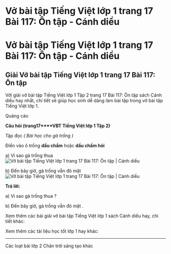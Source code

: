 # Vở bài tập Tiếng Việt lớp 1 trang 17 Bài 117: Ôn tập - Cánh diều

# Vở bài tập Tiếng Việt lớp 1 trang 17 Bài 117: Ôn tập - Cánh diều

## Giải Vở bài tập Tiếng Việt lớp 1 trang 17 Bài 117: Ôn tập

Với giải vở bài tập Tiếng Việt lớp 1 Tập 2 trang 17 Bài 117: Ôn tập sách Cánh diều hay nhất, chi tiết sẽ giúp học sinh dễ dàng làm bài tập trong vở bài tập Tiếng Việt lớp 1.

Quảng cáo

**Câu hỏi (trang****1****7****VBT Tiếng Việt lớp 1 Tập 2)**

Tập đọc _( Bài học cho gà trống )_

Điền vào ô trống **dấu chấm** hoặc **dấu chấm hỏi**

a) Vì sao gà trống thua ![Vở bài tập Tiếng Việt lớp 1 trang 17 Bài 117: Ôn tập | Cánh diều](https://www.vietjack.com/vbt-tieng-viet-1-cd/images/bai-117-on-tap-87767.png)

b) Đến bây giờ, gà trống vẫn đỏ mặt ![Vở bài tập Tiếng Việt lớp 1 trang 17 Bài 117: Ôn tập | Cánh diều](https://www.vietjack.com/vbt-tieng-viet-1-cd/images/bai-117-on-tap-87768.png)

**Trả lời:**

a) Vì sao gà trống thua ?

b) Đến bây giờ, gà trống vẫn đỏ mặt .

Xem thêm các bài giải vở bài tập Tiếng Việt lớp 1 sách Cánh diều hay, chi tiết khác:

Xem thêm các tài liệu học tốt lớp 1 hay khác:

* * *

Các loạt bài lớp 2 Chân trời sáng tạo khác
